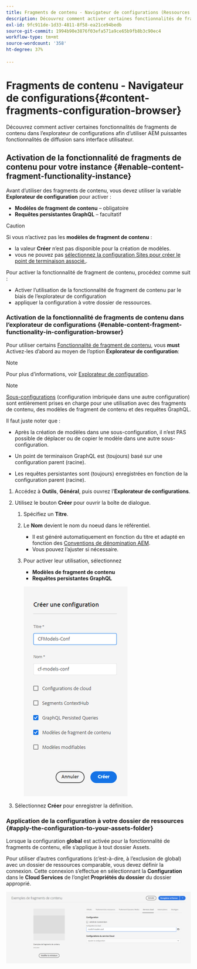 ```yaml
---
title: Fragments de contenu - Navigateur de configurations (Ressources - Fragments de contenu)
description: Découvrez comment activer certaines fonctionnalités de fragments de contenu dans le navigateur de configurations.
exl-id: 9fc911de-1d33-4811-8f58-ea21ce94bedb
source-git-commit: 1994b90e3876f03efa571a9ce65b9fb8b3c90ec4
workflow-type: tm+mt
source-wordcount: '358'
ht-degree: 37%

---
```


# Fragments de contenu - Navigateur de configurations{#content-fragments-configuration-browser}

Découvrez comment activer certaines fonctionnalités de fragments de contenu dans l’explorateur de configurations afin d’utiliser AEM puissantes fonctionnalités de diffusion sans interface utilisateur.

## Activation de la fonctionnalité de fragments de contenu pour votre instance {#enable-content-fragment-functionality-instance}

Avant d’utiliser des fragments de contenu, vous devez utiliser la variable **Explorateur de configuration** pour activer :

* **Modèles de fragment de contenu** – obligatoire
* **Requêtes persistantes GraphQL** – facultatif

>[!CAUTION]
>
>Si vous n’activez pas les **modèles de fragment de contenu** :
>
>* la valeur **Créer** n’est pas disponible pour la création de modèles.
>* vous ne pouvez pas [sélectionnez la configuration Sites pour créer le point de terminaison associé.](/help/headless/graphql-api/graphql-endpoint.md).

Pour activer la fonctionnalité de fragment de contenu, procédez comme suit :

* Activer l’utilisation de la fonctionnalité de fragment de contenu par le biais de l’explorateur de configuration
* appliquer la configuration à votre dossier de ressources.

### Activation de la fonctionnalité de fragments de contenu dans l’explorateur de configurations {#enable-content-fragment-functionality-in-configuration-browser}

Pour utiliser certains [Fonctionnalité de fragment de contenu](#creating-a-content-fragment-model), vous **must** Activez-les d’abord au moyen de l’option **Explorateur de configuration**:

>[!NOTE]
>
>Pour plus d’informations, voir [Explorateur de configuration](/help/implementing/developing/introduction/configurations.md#using-configuration-browser).

>[!NOTE]
>
>[Sous-configurations](/help/implementing/developing/introduction/configurations.md#configuration-resolution) (configuration imbriquée dans une autre configuration) sont entièrement prises en charge pour une utilisation avec des fragments de contenu, des modèles de fragment de contenu et des requêtes GraphQL.
>
>Il faut juste noter que :
>
>
>* Après la création de modèles dans une sous-configuration, il n’est PAS possible de déplacer ou de copier le modèle dans une autre sous-configuration.
>
>* Un point de terminaison GraphQL est (toujours) basé sur une configuration parent (racine).
>
>* Les requêtes persistantes sont (toujours) enregistrées en fonction de la configuration parent (racine).


1. Accédez à **Outils**, **Général**, puis ouvrez l’**Explorateur de configurations**.

1. Utilisez le bouton **Créer** pour ouvrir la boîte de dialogue.

   1. Spécifiez un **Titre**.
   1. Le **Nom** devient le nom du noeud dans le référentiel.
      * Il est généré automatiquement en fonction du titre et adapté en fonction des [Conventions de dénomination AEM](/help/implementing/developing/introduction/naming-conventions.md).
      * Vous pouvez l’ajuster si nécessaire.
   1. Pour activer leur utilisation, sélectionnez
      * **Modèles de fragment de contenu**
      * **Requêtes persistantes GraphQL**

      ![Définir la configuration](assets/cfm-conf-01.png)

1. Sélectionnez **Créer** pour enregistrer la définition.

<!-- 1. Select the location appropriate to your website. -->

### Application de la configuration à votre dossier de ressources {#apply-the-configuration-to-your-assets-folder}

Lorsque la configuration **global** est activée pour la fonctionnalité de fragments de contenu, elle s’applique à tout dossier Assets.

Pour utiliser d’autres configurations (c’est-à-dire, à l’exclusion de global) avec un dossier de ressources comparable, vous devez définir la connexion. Cette connexion s’effectue en sélectionnant la **Configuration** dans le **Cloud Services** de l’onglet **Propriétés du dossier** du dossier approprié.

![Appliquer la configuration](assets/cfm-conf-02.png)

